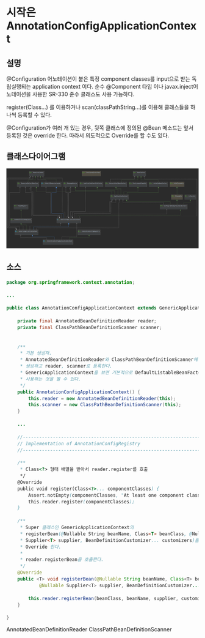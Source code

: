# 시작은 AnnotationConfigApplicationContext
## 설명
@Configuration 어노테이션이 붙은 특정 component classes를 input으로 받는 독립실행되는 application context 이다. 순수 @Component 타입 이나 javax.inject어노테이션을 사용한 SR-330 준수 클래스도 사용 가능하다.

register(Class...) 를 이용하거나 scan(classPathString...)를 이용해 클래스들을 하나씩 등록할 수 있다.

@Configuration가 여러 개 있는 경우, 뒷쪽 클래스에 정의된 @Bean 메소드는 앞서 등록된 것은 override 한다. 따라서 의도적으로 Override를 할 수도 있다.

## 클래스다이어그램
![](/assets/images/backend/spring/beans/AnnotationConfigApplicationContext_classdiagram.png)

## 소스
```java
package org.springframework.context.annotation;

...

public class AnnotationConfigApplicationContext extends GenericApplicationContext implements AnnotationConfigRegistry {

	private final AnnotatedBeanDefinitionReader reader;
	private final ClassPathBeanDefinitionScanner scanner;


	/**
	 * 기본 생성자.
     * AnnotatedBeanDefinitionReader와 ClassPathBeanDefinitionScanner에 this를 인자로 넘겨 
     * 생성하고 reader, scanner로 등록한다.
     * GenericApplicationContext을 보면 기본적으로 DefaultListableBeanFactory를 new로 생성해서 
     * 사용하는 것을 볼 수 있다.
	 */
	public AnnotationConfigApplicationContext() {
		this.reader = new AnnotatedBeanDefinitionReader(this);
		this.scanner = new ClassPathBeanDefinitionScanner(this);
	}

    ...

	//---------------------------------------------------------------------
	// Implementation of AnnotationConfigRegistry
	//---------------------------------------------------------------------

	/**
     * Class<?> 형태 배열을 받아서 reader.register를 호출
	 */
	@Override
	public void register(Class<?>... componentClasses) {
		Assert.notEmpty(componentClasses, "At least one component class must be specified");
		this.reader.register(componentClasses);
	}

	/**
     * Super 클래스인 GenericApplicationContext의 
     * registerBean(@Nullable String beanName, Class<T> beanClass, @Nullable 
     * Supplier<T> supplier, BeanDefinitionCustomizer... customizers)를 
     * Override 한다.
     * 
     * reader.registerBean을 호출한다.
	 */
	@Override
	public <T> void registerBean(@Nullable String beanName, Class<T> beanClass,
			@Nullable Supplier<T> supplier, BeanDefinitionCustomizer... customizers) {

		this.reader.registerBean(beanClass, beanName, supplier, customizers);
	}

}

```

AnnotatedBeanDefinitionReader
ClassPathBeanDefinitionScanner